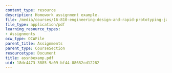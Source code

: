 ```yaml
---
content_type: resource
description: Homework assignment example.
file: /media/courses/16-810-engineering-design-and-rapid-prototyping-january-iap-2007/18dc447338859a09bf4488682cd12282_assnbexamp.pdf
file_type: application/pdf
learning_resource_types:
- Assignments
ocw_type: OCWFile
parent_title: Assignments
parent_type: CourseSection
resourcetype: Document
title: assnbexamp.pdf
uid: 18dc4473-3885-9a09-bf44-88682cd12282
---
```

